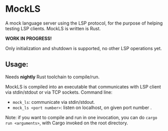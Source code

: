 # MockLS
A mock language server using the LSP protocol, for the purpose of helping testing LSP clients.
MockLS is written is Rust.

**WORK IN PROGRESS!**

Only initialization and shutdown is supported, no other LSP operations yet.

## Usage:
Needs __nightly__ Rust toolchain to compile/run.

MockLS is compiled into an executable that communicates with LSP client via stdin/stdout or via TCP sockets. 
Command line:
 * `mock_ls`: communicate via stdin/stdout.
 * `mock_ls <port number>`: listen on localhost, on given port number .
 
Note: if you want to compile and run in one invocation, you can do `cargo run <arguments>`, with Cargo invoked on the root directory.
